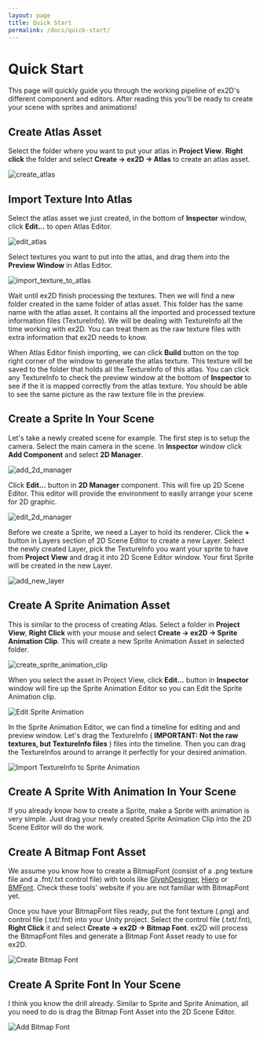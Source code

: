 ```yaml
---
layout: page
title: Quick Start
permalink: /docs/quick-start/
---
```


# Quick Start

This page will quickly guide you through the working pipeline of ex2D's different component and editors. After reading this you'll be ready to create your scene with sprites and animations!

## Create Atlas Asset

Select the folder where you want to put your atlas in **Project View**. **Right click** the folder and select  **Create -> ex2D -> Atlas** to create an atlas asset.

![create_atlas](http://jwu.github.io/ex2d_doc/wiki_assets/images/create_atlas.png)

## Import Texture Into Atlas

Select the atlas asset we just created, in the bottom of **Inspector** window, click **Edit...** to open Atlas Editor. 

![edit_atlas](http://jwu.github.io/ex2d_doc/wiki_assets/images/edit_atlas.png)

Select textures you want to put into the atlas, and drag them into the **Preview Window** in Atlas Editor.

![import_texture_to_atlas](http://jwu.github.io/ex2d_doc/wiki_assets/images/import_texture_to_atlas.png)

Wait until ex2D finish processing the textures. Then we will find a new folder created in the same folder of atlas asset. This folder has the same name with the atlas asset. It contains all the imported and processed texture information files (TextureInfo). We will be dealing with TextureInfo all the time working with ex2D. You can treat them as the raw texture files with extra information that ex2D needs to know.

When Atlas Editor finish importing, we can click **Build** button on the top right corner of the window to generate the atlas texture. This texture will be saved to the folder that holds all the TextureInfo of this atlas. You can click any TextureInfo to check the preview window at the bottom of **Inspector** to see if the it is mapped correctly from the atlas texture. You should be able to see the same picture as the raw texture file in the preview.

## Create a Sprite In Your Scene

Let's take a newly created scene for example. The first step is to setup the camera. Select the main camera in the scene. In **Inspector** window click **Add Component** and select **2D Manager**.

![add_2d_manager](http://jwu.github.io/ex2d_doc/wiki_assets/images/add_2d_manager.png)

Click **Edit...** button in **2D Manager** component. This will fire up 2D Scene Editor. This editor will provide the environment to easily arrange your scene for 2D graphic.

![edit_2d_manager](http://jwu.github.io/ex2d_doc/wiki_assets/images/edit_2d_manager.png)

Before we create a Sprite, we need a Layer to hold its renderer. Click the **+** button in Layers section of 2D Scene Editor to create a new Layer. Select the newly created Layer, pick the TextureInfo you want your sprite to have from **Project View** and drag it into 2D Scene Editor window. Your first Sprite will be created in the new Layer.

![add_new_layer](http://jwu.github.io/ex2d_doc/wiki_assets/images/add_new_layer.png)

## Create A Sprite Animation Asset

This is similar to the process of creating Atlas. Select a folder in **Project View**, **Right Click** with your mouse and select **Create -> ex2D -> Sprite Animation Clip**. This will create a new Sprite Animation Asset in selected folder.

![create_sprite_animation_clip](http://jwu.github.io/ex2d_doc/wiki_assets/images/create_sprite_animation_clip.png)

When you select the asset in Project View, click **Edit...** button in **Inspector** window will fire up the Sprite Animation Editor so you can Edit the Sprite Animation clip.

![Edit Sprite Animation](http://jwu.github.io/ex2d_doc/wiki_assets/images/edit_sprite_animation_clip.jpeg)

In the Sprite Animation Editor, we can find a timeline for editing and and preview window. Let's drag the TextureInfo ( **IMPORTANT: Not the raw textures, but TextureInfo files** ) files into the timeline. Then you can drag the TextureInfos around to arrange it perfectly for your desired animation.

![Import TextureInfo to Sprite Animation](http://jwu.github.io/ex2d_doc/wiki_assets/images/import_textureinfo_to_sprite_animation.jpeg)

## Create A Sprite With Animation In Your Scene

If you already know how to create a Sprite, make a Sprite with animation is very simple. Just drag your newly created Sprite Animation Clip into the 2D Scene Editor will do the work.

## Create A Bitmap Font Asset

We assume you know how to create a BitmapFont (consist of a .png texture file and a .fnt/.txt control file) with tools like [GlyphDesigner][1], [Hiero][2] or [BMFont][3]. Check these tools' website if you are not familiar with BitmapFont yet. 

[1]: http://www.71squared.com/
[2]: https://code.google.com/p/libgdx/wiki/Hiero
[3]: http://www.angelcode.com/products/bmfont/

Once you have your BitmapFont files ready, put the font texture (.png) and control file (.txt/.fnt) into your Unity project. Select the control file (.txt/.fnt), **Right Click** it and select **Create -> ex2D -> Bitmap Font**. ex2D will process the BitmapFont files and generate a Bitmap Font Asset ready to use for ex2D.

![Create Bitmap Font](http://jwu.github.io/ex2d_doc/wiki_assets/images/create_bitmapfont.jpeg)

## Create A Sprite Font In Your Scene

I think you know the drill already. Similar to Sprite and Sprite Animation, all you need to do is drag the Bitmap Font Asset into the 2D Scene Editor.

![Add Bitmap Font](http://jwu.github.io/ex2d_doc/wiki_assets/images/add_bitmapfont_to_scene.jpeg)
